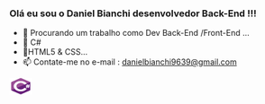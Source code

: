 ### Olá eu sou o Daniel Bianchi desenvolvedor Back-End !!!



- 🔭 Procurando um trabalho como Dev Back-End /Front-End  ...
- 🌱 C#
-  🌱HTML5 & CSS...
- 📫 Contate-me no e-mail : danielbianchi9639@gmail.com

<img align="center" alt="Rafa-Csharp" height="30" width="40" src="https://raw.githubusercontent.com/devicons/devicon/master/icons/csharp/csharp-original.svg" style="max-width: 100%;">


